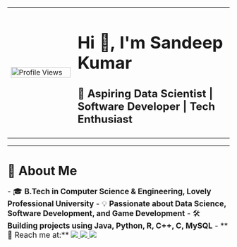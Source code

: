 <table width="100%">
  <tr>
    <td width="30%">
      <img src="https://komarev.com/ghpvc/?username=sandy-365&label=Profile%20Views&color=0e75b6&style=flat" alt="Profile Views" width="100%"/>
    </td>
    <td width="70%">
      <h1 style="font-size: 4vw;">Hi 👋, I'm Sandeep Kumar</h1>
      <h3 style="font-size: 2.5vw;">🚀 Aspiring Data Scientist | Software Developer | Tech Enthusiast</h3>
    </td>
  </tr>
</table>

---

# 🌟 About Me
<div style="font-size: 1.8vw;">
- 🎓 <b>B.Tech in Computer Science & Engineering, Lovely Professional University</b>  
- 💡 <b>Passionate about Data Science, Software Development, and Game Development</b>  
- 🛠️ <b>Building projects using Java, Python, R, C++, C, MySQL</b>  
- **📧 Reach me at:**  
  <a href="mailto:sagarsandeep365@gmail.com" target="_blank">
    <img src="https://img.shields.io/badge/Gmail-D14836?style=for-the-badge&logo=gmail&logoColor=white" />
  </a>
  <a href="https://github.com/Sandy-365" target="_blank"> 
    <img src="https://img.shields.io/badge/GitHub-181717?style=for-the-badge&logo=github&logoColor=white" />
  </a> 
  <a href="https://www.linkedin.com/in/sandeep365/" target="_blank">
    <img src="https://img.shields.io/badge/LinkedIn-0077B5?style=for-the-badge&logo=linkedin&logoColor=white" />
  </a>
</div>
